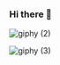 ### Hi there 👋



![giphy (2)](https://user-images.githubusercontent.com/106177948/215270912-71250d88-65ed-464c-82ac-43b9f242f942.gif)

![giphy (3)](https://user-images.githubusercontent.com/106177948/215271071-99095c28-0c89-4dd9-abb5-bb45b38821db.gif)
